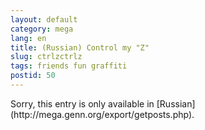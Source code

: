 ```yaml
---
layout: default
category: mega
lang: en
title: (Russian) Control my "Z"
slug: ctrlzctrlz
tags: friends fun graffiti 
postid: 50
---
```

<p>Sorry, this entry is only available in [Russian](http://mega.genn.org/export/getposts.php).</p>